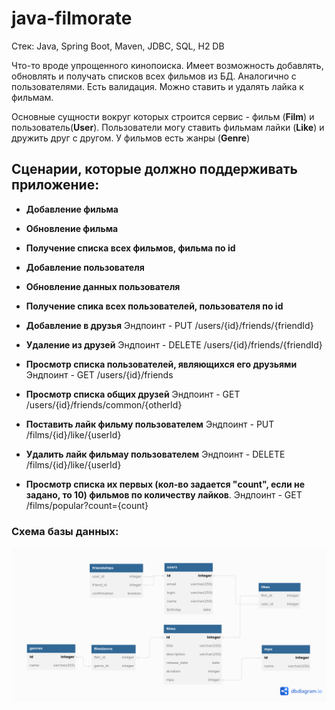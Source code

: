 # java-filmorate

Стек: Java, Spring Boot, Maven, JDBC, SQL, H2 DB

Что-то вроде упрощенного кинопоиска. Имеет возможность добавлять, обновлять и получать списков всех фильмов из БД. Аналогично с пользователями. Есть валидация. Можно ставить и удалять лайка к фильмам.

Основные сущности вокруг которых строится сервис - фильм (**Film**) и пользователь(**User**). Пользователи могу ставить фильмам лайки (**Like**) и дружить друг с другом. У фильмов есть жанры (**Genre**)

## Сценарии, которые должно поддерживать приложение:

- **Добавление фильма**

- **Обновление фильма**

- **Получение списка всех фильмов, фильма по id** 

- **Добавление пользователя**

- **Обновление данных пользователя**

- **Получение спика всех пользователей, пользователя по id**

- **Добавление в друзья**
Эндпоинт - PUT /users/{id}/friends/{friendId}

- **Удаление из друзей**
Эндпоинт - DELETE /users/{id}/friends/{friendId}
    
- **Просмотр списка пользователей, являющихся его друзьями**
Эндпоинт - GET /users/{id}/friends

- **Просмотр списка общих друзей**
Эндпоинт - GET /users/{id}/friends/common/{otherId}

- **Поставить лайк фильму пользователем**
Эндпоинт - PUT /films/{id}/like/{userId}

- **Удалить лайк фильмау пользователем**
Эндпоинт - DELETE /films/{id}/like/{userId}
    
- **Просмотр списка их первых (кол-во задается "count", если не задано, то 10) фильмов по количеству лайков**.
Эндпоинт - GET /films/popular?count={count}

### Схема базы данных:
![Схема БД](https://github.com/bolshovya/java-filmorate/blob/add-database/filmorate.png)
